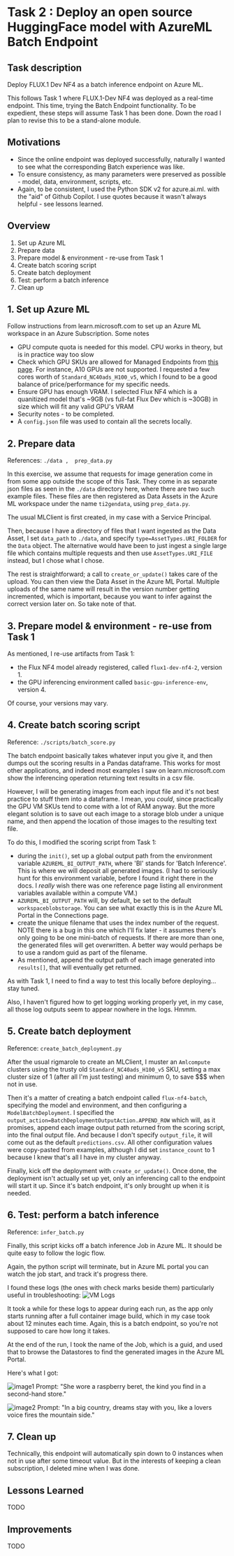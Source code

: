 # Task 2 : Deploy an open source HuggingFace model with AzureML Batch Endpoint

## Task description

Deploy FLUX.1 Dev NF4 as a batch inference endpoint on Azure ML.

This follows Task 1 where FLUX.1-Dev NF4 was deployed as a real-time endpoint. This time, trying the Batch Endpoint functionality. 
To be expedient, these steps will assume Task 1 has been done. Down the road I plan to revise this to be a stand-alone module.

## Motivations
- Since the online endpoint was deployed successfully, naturally I wanted to see what the corresponding Batch experience was like.
- To ensure consistency, as many parameters were preserved as possible - model, data, environment, scripts, etc.
- Again, to be consistent, I used the Python SDK v2 for azure.ai.ml. with the "aid" of Github Copilot. I use quotes because it wasn't always helpful - see lessons learned.

## Overview

1. Set up Azure ML
2. Prepare data
3. Prepare model & environment - re-use from Task 1
4. Create batch scoring script
5. Create batch deployment
6. Test: perform a batch inference
7. Clean up


## 1. Set up Azure ML

Follow instructions from learn.microsoft.com to set up an Azure ML workspace in an Azure Subscription.
Some notes
- GPU compute quota is needed for this model. CPU works in theory, but is in practice way too slow
- Check which GPU SKUs are allowed for Managed Endpoints from [this page](https://learn.microsoft.com/en-us/azure/machine-learning/reference-managed-online-endpoints-vm-sku-list?view=azureml-api-2). For instance, A10 GPUs are not supported. I requested a few cores worth of `Standard_NC40ads_H100_v5`, which I found to be a good balance of price/performance for my specific needs.
- Ensure GPU has enough VRAM. I selected Flux NF4 which is a quanitized model that's ~9GB (vs full-fat Flux Dev which is ~30GB) in size which will fit any valid GPU's VRAM
- Security notes - to be completed.
- A `config.json` file was used to contain all the secrets locally.

## 2. Prepare data

References: `./data ,  prep_data.py`

In this exercise, we assume that requests for image generation come in from some app outside the scope of this Task. They come in as separate json files as seen in the `./data` directory here, where there are two such example files. These files are then registered as Data Assets in the Azure ML workspace under the name `ti2gendata`, using `prep_data.py`.

The usual MLClient is first created, in my case with a Service Principal. 

Then, because I have a directory of files that I want ingested as the Data Asset, I set `data_path` to `./data`, and specify `type=AssetTypes.URI_FOLDER` for the `Data` object. The alternative would have been to just ingest a single large file which contains multiple requests and then use  `AssetTypes.URI_FILE` instead, but I chose what I chose.

The rest is straightforward; a call to `create_or_update()` takes care of the upload. You can then view the Data Asset in the Azure ML Portal. 
Multiple uploads of the same name will result in the version number getting incremented, which is important, because you want to infer against the correct version later on. So take note of that.

## 3. Prepare model & environment - re-use from Task 1

As mentioned, I re-use artifacts from Task 1:
- the Flux NF4 model already registered, called `flux1-dev-nf4-2`, version 1. 
- the GPU inferencing environment called `basic-gpu-inference-env`, version 4. 

Of course, your versions may vary.


## 4. Create batch scoring script

Reference: `./scripts/batch_score.py`

The batch endpoint basically takes whatever input you give it, and then dumps out the scoring results in a Pandas dataframe. This works for most other applications, and indeed most examples I saw on learn.microsoft.com show the inferencing operation returning text results in a csv file. 

However, I will be generating images from each input file and it's not best practice to stuff them into a dataframe. I mean, you _could_, since practically the GPU VM SKUs tend to come with a lot of RAM anyway. But the more elegant solution is to save out each image to a storage blob under a unique name, and then append the location of those images to the resulting text file.

To do this, I modified the scoring script from Task 1:
- during the `init()`, set up a global output path from the environment variable `AZUREML_BI_OUTPUT_PATH`, where 'BI' stands for 'Batch Inference'. This is where we will deposit all generated images. (I had to seriously hunt for this environment variable, before I found it right there in the docs. I _really_ wish there was one reference page listing all environment variables available within a compute VM.)
- `AZUREML_BI_OUTPUT_PATH` will, by default, be set to the default `workspaceblobstorage`. You can see what exactly this is in the Azure ML Portal in the Connections page.
- create the unique filename that uses the index number of the request. NOTE there is a bug in this one which I'll fix later - it assumes there's only going to be one mini-batch of requests. If there are more than one, the generated files will get overwritten. A better way would perhaps be to use a random guid as part of the filename.
- As mentioned, append the output path of each image generated into `results[]`, that will eventually get returned.

As with Task 1, I need to find a way to test this locally before deploying... stay tuned.

Also, I haven't figured how to get logging working properly yet, in my case, all those log outputs seem to appear nowhere in the logs. Hmmm.

## 5. Create batch deployment

Reference: `create_batch_deployment.py`

After the usual rigmarole to create an MLClient, I muster an `Amlcompute` clusters using the trusty old `Standard_NC40ads_H100_v5` SKU, setting a max cluster size of 1 (after all I'm just testing) and minimum 0, to save $$$ when not in use.

Then it's a matter of creating a batch endpoint called `flux-nf4-batch`, specifying the model and environment, and then configuring a `ModelBatchDeployment`. I specified the `output_action=BatchDeploymentOutputAction.APPEND_ROW` which will, as it promises, append each image output path returned from the scoring script, into the final output file. And because I don't specify `output_file`, it will come out as the default `predictions.csv`.  All other configuration values were copy-pasted from examples, although I did set `instance_count` to 1 because I knew that's all I have in my cluster anyway.

Finally, kick off the deployment with `create_or_update()`. Once done, the deployment isn't actually set up yet, only an inferencing call to the endpoint will start it up. Since it's batch endpoint, it's only brought up when it is needed.

## 6. Test: perform a batch inference

Reference: `infer_batch.py`

Finally, this script kicks off a batch inference Job in Azure ML. It should be quite easy to follow the logic flow.

Again, the python script will terminate, but in Azure ML portal you can watch the job start, and track it's progress there. 

I found these logs (the ones with check marks beside them) particularly useful in troubleshooting:
![VM Logs](./task2-computelogs.png)

It took a while for these logs to appear during each run, as the app only starts running after a full container image build, which in my case took about 12 minutes each time. Again, this is a batch endpoint, so you're not supposed to care how long it takes. 

At the end of the run, I took the name of the Job, which is a guid, and used that to browse the Datastores to find the generated images in the Azure ML Portal. 

Here's what I got:

![image1](./task2-data1.png)
Prompt: "She wore a raspberry beret, the kind you find in a second-hand store."

![image2](./task2-data2.png)
Prompt: "In a big country, dreams stay with you, like a lovers voice fires the mountain side."


## 7. Clean up

Technically, this endpoint will automatically spin down to 0 instances when not in use after some timeout value. But in the interests of keeping a clean subscription, I deleted mine when I was done.

## Lessons Learned
TODO

## Improvements
TODO

